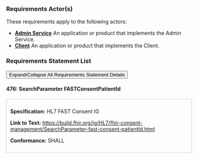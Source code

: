 
### Requirements Actor(s)

<p>These requirements apply to the following actors: </p>
<ul>
<li><b><a href="ActorDefinition-admin-service.html">Admin Service</a></b>&nbsp;An application or product that implements the Admin Service.</li>
<li><b><a href="ActorDefinition-client.html">Client</a></b>&nbsp;An application or product that implements the Client.</li>
</ul>

### Requirements Statement List

<p>
<button class="btn btn-info btn-lg btn-block" type="button" title="Click to Expand/Collapse All Requirements Statement Details" data-toggle="collapse" data-target="#req-476detail" aria-expanded="false">Expand/Collapse All Requirements Statement Details</button>
</p>

#### <a id="requirement-476" title="Click to Open or Close Details" data-toggle="collapse" data-target="#req-476detail" aria-expanded="false">476:&nbsp;SearchParameter FASTConsentPatientId</a>

<div class="collapse" id="req-476detail">
<div class="card card-body" style="border:1px solid;border-color:#cccccc;padding:10px" markdown="1">
<p>
<b>Specification:</b>&nbsp;HL7 FAST Consent IG
</p>
<p>
<b>Link to Text:</b>&nbsp;<a href="https://build.fhir.org/ig/HL7/fhir-consent-management/SearchParameter-fast-consent-patientId.html">https://build.fhir.org/ig/HL7/fhir-consent-management/SearchParameter-fast-consent-patientId.html</a>
</p>
<p><b>Conformance:</b>&nbsp;SHALL</p>
</div>
</div>


<br/>
